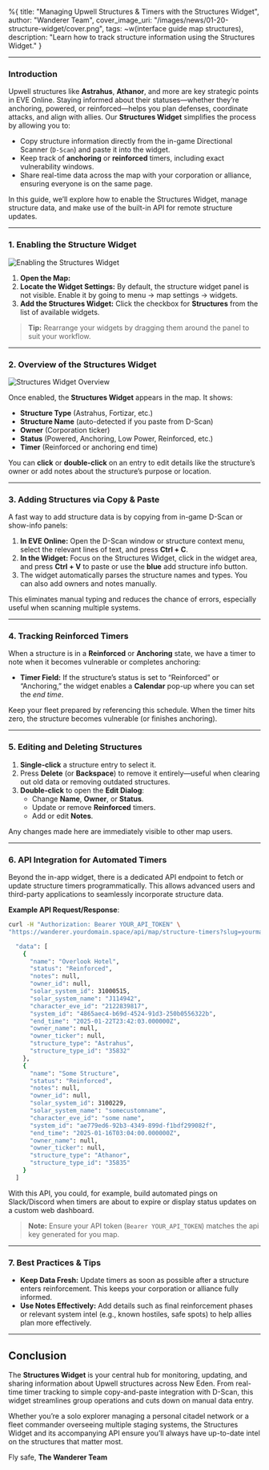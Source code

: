 %{
title: "Managing Upwell Structures & Timers with the Structures Widget",
author: "Wanderer Team",
cover_image_uri: "/images/news/01-20-structure-widget/cover.png",
tags: ~w(interface guide map structures),
description: "Learn how to track structure information using the Structures Widget."
}

---

### Introduction

Upwell structures like **Astrahus**, **Athanor**, and more are key strategic points in EVE Online. Staying informed about their statuses—whether they’re anchoring, powered, or reinforced—helps you plan defenses, coordinate attacks, and align with allies. Our **Structures Widget** simplifies the process by allowing you to:

- Copy structure information directly from the in-game Directional Scanner (`D-Scan`) and paste it into the widget.
- Keep track of **anchoring** or **reinforced** timers, including exact vulnerability windows.
- Share real-time data across the map with your corporation or alliance, ensuring everyone is on the same page.

In this guide, we’ll explore how to enable the Structures Widget, manage structure data, and make use of the built-in API for remote structure updates.

---

### 1. Enabling the Structure Widget

![Enabling the Structures Widget](/images/news/01-20-structure-widget/enable-widget.png "Enable Structures Widget")

1. **Open the Map:**
2. **Locate the Widget Settings:** By default, the structure widget panel is not visible.  Enable it by going to menu -> map settings -> widgets.
3. **Add the Structures Widget:** Click the checkbox for **Structures** from the list of available widgets.

> **Tip:** Rearrange your widgets by dragging them around the panel to suit your workflow.

---

### 2. Overview of the Structures Widget

![Structures Widget Overview](/images/news/01-20-structure-widget/cover.png "Structures Widget")

Once enabled, the **Structures Widget** appears in the map. It shows:

- **Structure Type** (Astrahus, Fortizar, etc.)
- **Structure Name** (auto-detected if you paste from D-Scan)
- **Owner** (Corporation ticker)
- **Status** (Powered, Anchoring, Low Power, Reinforced, etc.)
- **Timer** (Reinforced or anchoring end time)

You can **click** or **double-click** on an entry to edit details like the structure’s owner or add notes about the structure’s purpose or location.

---

### 3. Adding Structures via Copy & Paste

A fast way to add structure data is by copying from in-game D-Scan or show-info panels:

1. **In EVE Online:** Open the D-Scan window or structure context menu, select the relevant lines of text, and press **Ctrl + C**.
2. **In the Widget:** Focus on the Structures Widget, click in the widget area, and press **Ctrl + V** to paste or use the **blue** add structure info button.
3. The widget automatically parses the structure names and types. You can also add owners and notes manually.

This eliminates manual typing and reduces the chance of errors, especially useful when scanning multiple systems.

---

### 4. Tracking Reinforced Timers

When a structure is in a **Reinforced** or **Anchoring** state, we have a timer to note when it becomes vulnerable or completes anchoring:

- **Timer Field:** If the structure’s status is set to “Reinforced” or “Anchoring,” the widget enables a **Calendar** pop-up where you can set the _end time_.

Keep your fleet prepared by referencing this schedule. When the timer hits zero, the structure becomes vulnerable (or finishes anchoring).

---

### 5. Editing and Deleting Structures

1. **Single-click** a structure entry to select it.
2. Press **Delete** (or **Backspace**) to remove it entirely—useful when clearing out old data or removing outdated structures.
3. **Double-click** to open the **Edit Dialog**:
   - Change **Name**, **Owner**, or **Status**.
   - Update or remove **Reinforced** timers.
   - Add or edit **Notes**.

Any changes made here are immediately visible to other map users.

---

### 6. API Integration for Automated Timers

Beyond the in-app widget, there is a dedicated API endpoint to fetch or update structure timers programmatically. This allows advanced users and third-party applications to seamlessly incorporate structure data.

**Example API Request/Response**:

```bash
curl -H "Authorization: Bearer YOUR_API_TOKEN" \
"https://wanderer.yourdomain.space/api/map/structure-timers?slug=yourmap"

  "data": [
    {
      "name": "Overlook Hotel",
      "status": "Reinforced",
      "notes": null,
      "owner_id": null,
      "solar_system_id": 31000515,
      "solar_system_name": "J114942",
      "character_eve_id": "2122839817",
      "system_id": "4865aec4-b69d-4524-91d3-250b0556322b",
      "end_time": "2025-01-22T23:42:03.000000Z",
      "owner_name": null,
      "owner_ticker": null,
      "structure_type": "Astrahus",
      "structure_type_id": "35832"
    },
    {
      "name": "Some Structure",
      "status": "Reinforced",
      "notes": null,
      "owner_id": null,
      "solar_system_id": 3100229,
      "solar_system_name": "somecustomname",
      "character_eve_id": "some name",
      "system_id": "ae779ed6-92b3-4349-899d-f1bdf299082f",
      "end_time": "2025-01-16T03:04:00.000000Z",
      "owner_name": null,
      "owner_ticker": null,
      "structure_type": "Athanor",
      "structure_type_id": "35835"
    }
  ]
```


With this API, you could, for example, build automated pings on Slack/Discord when timers are about to expire or display status updates on a custom web dashboard.

> **Note:** Ensure your API token (`Bearer YOUR_API_TOKEN`) matches the api key generated for you map.

---

### 7. Best Practices & Tips

- **Keep Data Fresh:** Update timers as soon as possible after a structure enters reinforcement. This keeps your corporation or alliance fully informed.
- **Use Notes Effectively:** Add details such as final reinforcement phases or relevant system intel (e.g., known hostiles, safe spots) to help allies plan more effectively.

---

## Conclusion

The **Structures Widget** is your central hub for monitoring, updating, and sharing information about Upwell structures across New Eden. From real-time timer tracking to simple copy-and-paste integration with D-Scan, this widget streamlines group operations and cuts down on manual data entry.

Whether you’re a solo explorer managing a personal citadel network or a fleet commander overseeing multiple staging systems, the Structures Widget and its accompanying API ensure you’ll always have up-to-date intel on the structures that matter most.

Fly safe,
**The Wanderer Team**

